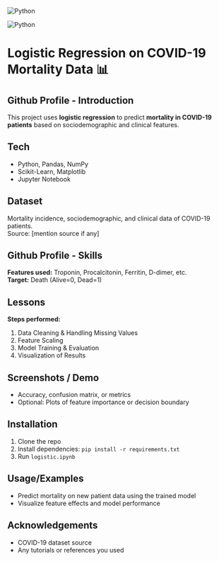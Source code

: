 
![Python](https://img.shields.io/badge/python-ML-blue)

![Python](https://img.shields.io/badge/Logistic-Regression-green)


# Logistic Regression on COVID-19 Mortality Data 📊

## Github Profile - Introduction
This project uses **logistic regression** to predict **mortality in COVID-19 patients** based on sociodemographic and clinical features.

## Tech
- Python, Pandas, NumPy  
- Scikit-Learn, Matplotlib  
- Jupyter Notebook

## Dataset
Mortality incidence, sociodemographic, and clinical data of COVID-19 patients.  
Source: [mention source if any]

## Github Profile - Skills
**Features used:** Troponin, Procalcitonin, Ferritin, D-dimer, etc.  
**Target:** Death (Alive=0, Dead=1)

## Lessons
**Steps performed:**  
1. Data Cleaning & Handling Missing Values  
2. Feature Scaling  
3. Model Training & Evaluation  
4. Visualization of Results  

## Screenshots / Demo
- Accuracy, confusion matrix, or metrics  
- Optional: Plots of feature importance or decision boundary  

## Installation
1. Clone the repo  
2. Install dependencies: `pip install -r requirements.txt`  
3. Run `logistic.ipynb`

## Usage/Examples
- Predict mortality on new patient data using the trained model  
- Visualize feature effects and model performance

## Acknowledgements
- COVID-19 dataset source  
- Any tutorials or references you used
